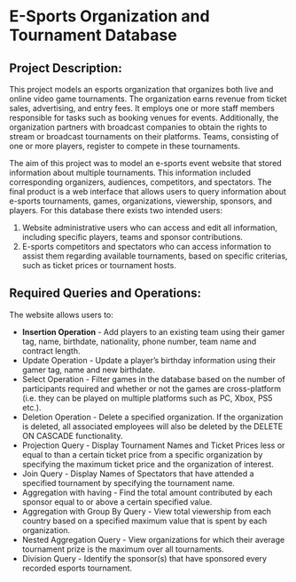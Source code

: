 # E-Sports Organization and Tournament Database


## Project Description:

This project models an esports organization that organizes both live and online video game tournaments. The organization earns revenue from ticket sales, advertising, and entry fees. It employs one or more staff members responsible for tasks such as booking venues for events. Additionally, the organization partners with broadcast companies to obtain the rights to stream or broadcast tournaments on their platforms. Teams, consisting of one or more players, register to compete in these tournaments.

The aim of this project was to model an e-sports event website that stored information about multiple tournaments. This information included corresponding organizers, audiences, competitors, and spectators. The final product is a web interface that allows users to query information about e-sports tournaments, games, organizations, viewership, sponsors, and players. For this database there exists two intended users:
1. Website administrative users who can access and edit all information, including specific players, teams and sponsor contributions.
2. E-sports competitors and spectators who can access information to assist them regarding available tournaments, based on specific criterias, such as ticket prices or tournament hosts.


## Required Queries and Operations:

The website allows users to:
* **Insertion Operation** - Add players to an existing team using their gamer tag, name, birthdate, nationality, phone number, team name and contract length.
* Update Operation - Update a player’s birthday information using their gamer tag, name and new birthdate.
* Select Operation - Filter games in the database based on the number of participants required and whether or not the games are cross-platform (i.e. they can be played on multiple platforms such as PC, Xbox, PS5 etc.).
* Deletion Operation - Delete a specified organization. If the organization is deleted, all associated employees will also be deleted by the DELETE ON CASCADE functionality.
* Projection Query - Display Tournament Names and Ticket Prices less or equal to than a certain ticket price from a specific organization by specifying the maximum ticket price and the organization of interest.
* Join Query - Display Names of Spectators that have attended a specified tournament by specifying the tournament name.
* Aggregation with having - Find the total amount contributed by each sponsor equal to or above a certain specified value.
* Aggregation with Group By Query - View total viewership from each country based on a specified maximum value that is spent by each organization.
* Nested Aggregation Query - View organizations for which their average tournament prize is the maximum over all tournaments.
* Division Query - Identify the sponsor(s) that have sponsored every recorded esports tournament.




